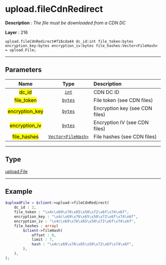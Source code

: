 # upload.fileCdnRedirect

**Description** : *The file must be downloaded from a CDN DC*

**Layer** : 216

```tl
upload.fileCdnRedirect#f18cda44 dc_id:int file_token:bytes encryption_key:bytes encryption_iv:bytes file_hashes:Vector<FileHash> = upload.File;
```

---

## Parameters

| Name | Type | Description |
| :---: | :---: | :--- |
| <mark>dc_id</mark> | [`int`](type/int) | CDN DC ID |
| <mark>file_token</mark> | [`bytes`](type/bytes) | File token (see CDN files) |
| <mark>encryption_key</mark> | [`bytes`](type/bytes) | Encryption key (see CDN files) |
| <mark>encryption_iv</mark> | [`bytes`](type/bytes) | Encryption IV (see CDN files) |
| <mark>file_hashes</mark> | [`Vector<FileHash>`](type/FileHash) | File hashes (see CDN files) |

---

## Type

[upload.File](type/upload.File)

---

## Example

```php
$uploadFile = $client->upload->fileCdnRedirect(
	dc_id : 2,
	file_token : "\x4c\x69\x76\x65\x50\x72\x6f\x74\x6f",
	encryption_key : "\x4c\x69\x76\x65\x50\x72\x6f\x74\x6f",
	encryption_iv : "\x4c\x69\x76\x65\x50\x72\x6f\x74\x6f",
	file_hashes : array(
		$client->fileHash(
			offset : 0,
			limit : 7,
			hash : "\x4c\x69\x76\x65\x50\x72\x6f\x74\x6f",
		),
	),
);
```